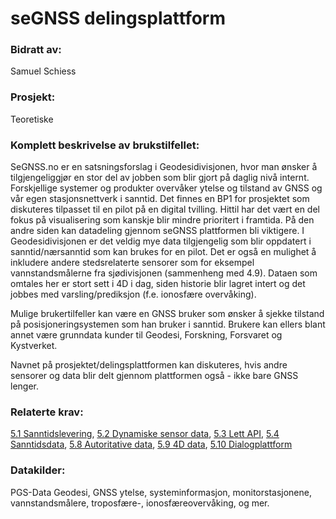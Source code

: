 # seGNSS delingsplattform
### Bidratt av: 
Samuel Schiess
### Prosjekt: 
Teoretiske
### Komplett beskrivelse av brukstilfellet: 
SeGNSS.no er en satsningsforslag i Geodesidivisjonen, hvor man ønsker å tilgjengeliggjør en stor del av jobben som blir gjort på daglig nivå internt. Forskjellige systemer og produkter overvåker ytelse og tilstand av GNSS og vår egen stasjonsnettverk i sanntid. Det finnes en BP1 for prosjektet som diskuteres tilpasset til en pilot på en digital tvilling. Hittil har det vært en del fokus på visualisering som kanskje blir mindre prioritert i framtida. På den andre siden kan datadeling gjennom seGNSS plattformen bli viktigere. I Geodesidivisjonen er det veldig mye data tilgjengelig som blir oppdatert i sanntid/nærsanntid som kan brukes for en pilot. Det er også en mulighet å inkludere andere stedsrelaterte sensorer som for eksempel vannstandsmålerne fra sjødivisjonen (sammenheng med 4.9). Dataen som omtales her er stort sett i 4D i dag, siden historie blir lagret intert og det jobbes med varsling/prediksjon (f.e. ionosfære overvåking).  

Mulige brukertilfeller kan være en GNSS bruker som ønsker å sjekke tilstand på posisjoneringsystemen som han bruker i sanntid. Brukere kan ellers blant annet være grunndata kunder til Geodesi, Forskning, Forsvaret og Kystverket.  

Navnet på prosjektet/delingsplattformen kan diskuteres, hvis andre sensorer og data blir delt gjennom plattformen også - ikke bare GNSS lenger.  
### Relaterte krav:  
[5.1 Sanntidslevering](#5.1), [5.2 Dynamiske sensor data](#5.2), [5.3 Lett API](#5.3), [5.4 Sanntidsdata](#5.4), [5.8 Autoritative data](#5.8), [5.9 4D data](#5.9), [5.10 Dialogplattform](#5.10)
### Datakilder:  
PGS-Data Geodesi, GNSS ytelse, systeminformasjon, monitorstasjonene, vannstandsmålere, troposfære-, ionosfæreovervåking, og mer.
